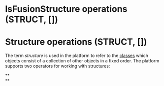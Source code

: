 # lsFusionStructure operations (STRUCT, \[\])

# Structure operations (STRUCT, \[\])

The term *structure* is used in the platform to refer to the [classes](lsFusionClasses.md) which objects consist of a collection of other objects in a fixed order. The platform supports two operators for working with structures:



**  
**
